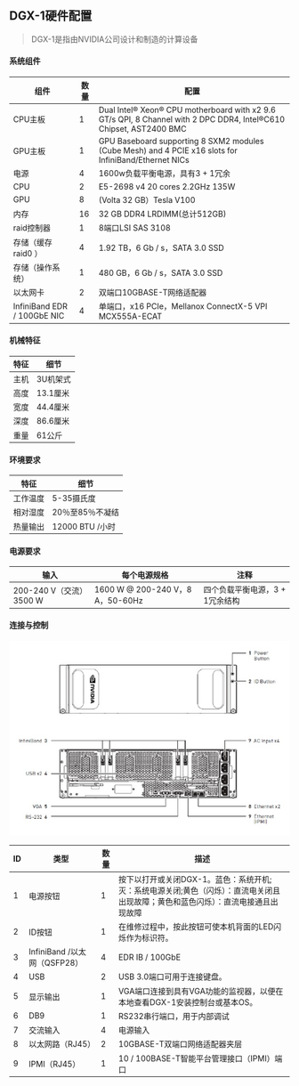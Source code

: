 ## DGX-1硬件配置

> DGX-1是指由NVIDIA公司设计和制造的计算设备
 
#### 系统组件
组件 | 数量 | 配置 | 
---|---|---
CPU主板 | 1|  Dual Intel® Xeon® CPU motherboard with x2 9.6 GT/s QPI, 8 Channel with 2 DPC DDR4, Intel®C610 Chipset, AST2400 BMC
GPU主板 | 1|  GPU Baseboard supporting 8 SXM2 modules (Cube Mesh) and 4 PCIE x16 slots for InfiniBand/Ethernet NICs
电源 | 4 | 1600w负载平衡电源，具有3 + 1冗余
CPU |2| E5-2698 v4 20 cores 2.2GHz 135W
GPU | 8|(Volta 32 GB）Tesla V100 
内存 | 16|32 GB DDR4 LRDIMM(总计512GB)
raid控制器 |1| 8端口LSI SAS 3108 
存储（缓存 raid0 ）|4|  1.92 TB，6 Gb / s，SATA 3.0 SSD
存储（操作系统）| 1| 480 GB，6 Gb / s，SATA 3.0 SSD
以太网卡| 2 | 双端口10GBASE-T网络适配器
InfiniBand EDR / 100GbE NIC |4 | 单端口，x16 PCIe，Mellanox ConnectX-5 VPI MCX555A-ECAT

#### 机械特征
 特征 | 细节
 ---|---
 主机|3U机架式
 高度|13.1厘米
 宽度|44.4厘米
 深度|86.6厘米
 重量|61公斤

#### 环境要求
特征 | 细节
 ---|---
 工作温度|5-35摄氏度
 相对湿度|20％至85％不凝结
 热量输出|12000 BTU /小时

#### 电源要求
输入 | 每个电源规格 | 注释
 ---|---|---
 200-240 V（交流）3500 W|1600 W @ 200-240 V，8 A，50-60Hz |四个负载平衡电源，3 + 1冗余结构


#### 连接与控制
![](img/conections-controls.jpg)

ID | 类型 | 数量 | 描述
 ---|---|---|---
 1|电源按钮|1|按下以打开或关闭DGX-1。蓝色：系统开机;灭：系统电源关闭;黄色（闪烁）：直流电关闭且出现故障；黄色和蓝色闪烁）：直流电接通且出现故障
 2|ID按钮|1|在维修过程中，按此按钮可使本机背面的LED闪烁作为标识符。
 3|InfiniBand /以太网（QSFP28）|4|EDR IB / 100GbE
 4|USB|2|	USB 3.0端口可用于连接键盘。
 5|显示输出|1|	VGA端口连接到具有VGA功能的监视器，以便在本地查看DGX-1安装控制台或基本OS。
 6|DB9|1|	RS232串行端口，用于内部调试
 7|交流输入	|4|电源输入
 8|以太网路（RJ45）	|2|	10GBASE-T双端口网络适配器夹层
 9|IPMI（RJ45）|1|	10 / 100BASE-T智能平台管理接口（IPMI）端口

